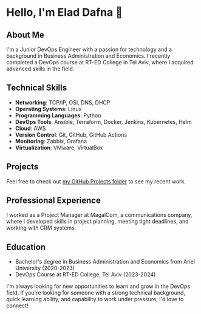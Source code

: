 # Hello, I'm Elad Dafna 👋

## About Me

I'm a Junior DevOps Engineer with a passion for technology and a background in Business Administration and Economics. I recently completed a DevOps course at RT-ED College in Tel Aviv, where I acquired advanced skills in the field.

## Technical Skills

- **Networking**: TCP/IP, OSI, DNS, DHCP
- **Operating Systems**: Linux
- **Programming Languages**: Python
- **DevOps Tools**: Ansible, Terraform, Docker, Jenkins, Kubernetes, Helm
- **Cloud**: AWS
- **Version Control**: Git, GitHub, GitHub Actions
- **Monitoring**: Zabbix, Grafana
- **Virtualization**: VMware, VirtualBox

## Projects

Feel free to check out [my GitHub Projects folder](https://github.com/EladDafna/Projects) to see my recent work.

## Professional Experience

I worked as a Project Manager at MagalCom, a communications company, where I developed skills in project planning, meeting tight deadlines, and working with CRM systems.

## Education

- Bachelor's degree in Business Administration and Economics from Ariel University (2020-2023)
- DevOps Course at RT-ED College, Tel Aviv (2023-2024)

I'm always looking for new opportunities to learn and grow in the DevOps field. If you're looking for someone with a strong technical background, quick learning ability, and capability to work under pressure, I'd love to connect!
